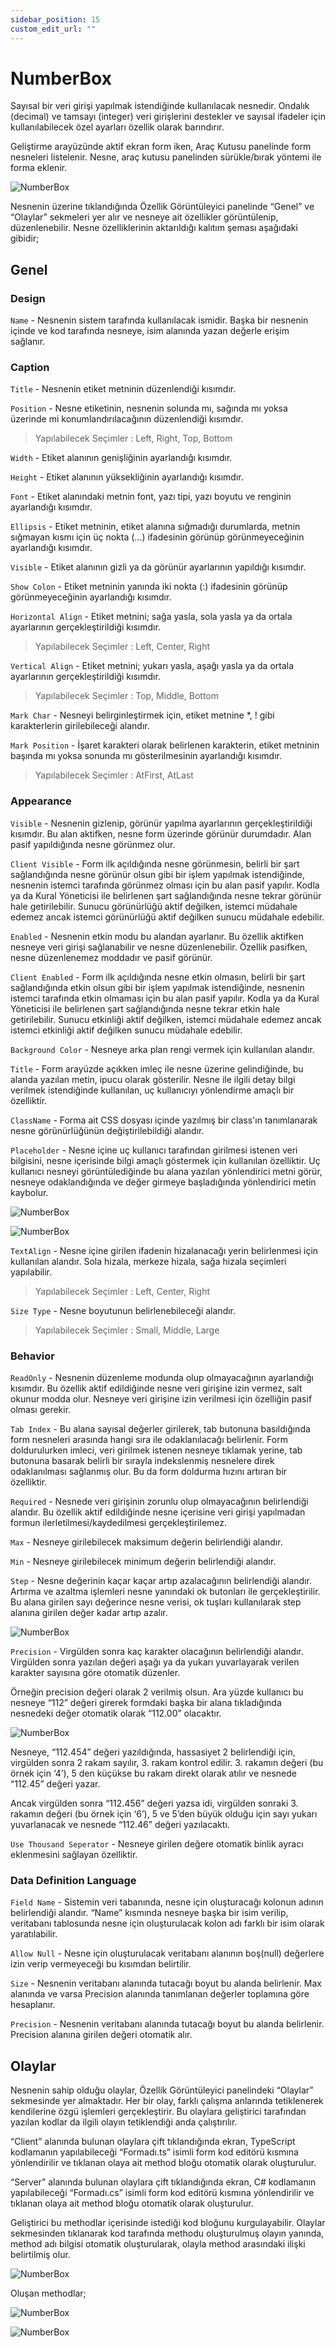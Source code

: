 ```yaml
---
sidebar_position: 15
custom_edit_url: ""
---
```


# NumberBox

Sayısal bir veri girişi yapılmak istendiğinde kullanılacak nesnedir. Ondalık (decimal) ve tamsayı (integer) veri girişlerini destekler ve sayısal ifadeler için kullanılabilecek özel ayarları özellik olarak barındırır.

Geliştirme arayüzünde aktif ekran form iken, Araç Kutusu panelinde form nesneleri listelenir. Nesne, araç kutusu panelinden sürükle/bırak yöntemi ile forma eklenir.

![NumberBox](https://docsbimser.blob.core.windows.net/imagecontainer/auto-upload366bbfaf-ac20-4e63-ae71-e313b2ce83e6)

Nesnenin üzerine tıklandığında Özellik Görüntüleyici panelinde “Genel” ve “Olaylar” sekmeleri yer alır ve nesneye ait özellikler görüntülenip, düzenlenebilir. Nesne özelliklerinin aktarıldığı kalıtım şeması aşağıdaki gibidir;

## Genel

### Design

`Name` - Nesnenin sistem tarafında kullanılacak ismidir. Başka bir nesnenin içinde ve kod tarafında nesneye, isim alanında yazan değerle erişim sağlanır.

### Caption

`Title` - Nesnenin etiket metninin düzenlendiği kısımdır.

`Position` - Nesne etiketinin, nesnenin solunda mı, sağında mı yoksa üzerinde mi konumlandırılacağının düzenlendiği kısımdır.

>Yapılabilecek Seçimler : Left, Right, Top, Bottom

`Width` - Etiket alanının genişliğinin ayarlandığı kısımdır.

`Height` - Etiket alanının yüksekliğinin ayarlandığı kısımdır.

`Font` - Etiket alanındaki metnin font, yazı tipi, yazı boyutu ve renginin ayarlandığı kısımdır.

`Ellipsis` - Etiket metninin, etiket alanına sığmadığı durumlarda, metnin sığmayan kısmı için üç nokta (…) ifadesinin görünüp görünmeyeceğinin ayarlandığı kısımdır.

`Visible` - Etiket alanının gizli ya da görünür ayarlarının yapıldığı kısımdır.

`Show Colon` - Etiket metninin yanında iki nokta (:) ifadesinin görünüp görünmeyeceğinin ayarlandığı kısımdır.

`Horizontal Align` - Etiket metnini; sağa yasla, sola yasla ya da ortala ayarlarının gerçekleştirildiği kısımdır.

>Yapılabilecek Seçimler : Left, Center, Right

`Vertical Align` - Etiket metnini; yukarı yasla, aşağı yasla ya da ortala ayarlarının gerçekleştirildiği kısımdır.

>Yapılabilecek Seçimler : Top, Middle, Bottom

`Mark Char` - Nesneyi belirginleştirmek için, etiket metnine *, ! gibi karakterlerin girilebileceği alandır.

`Mark Position` - İşaret karakteri olarak belirlenen karakterin, etiket metninin başında mı yoksa sonunda mı gösterilmesinin ayarlandığı kısımdır.

>Yapılabilecek Seçimler : AtFirst, AtLast

### Appearance

`Visible` - Nesnenin gizlenip, görünür yapılma ayarlarının gerçekleştirildiği kısımdır. Bu alan aktifken, nesne form üzerinde görünür durumdadır. Alan pasif yapıldığında nesne görünmez olur.

`Client Visible` - Form ilk açıldığında nesne görünmesin, belirli bir şart sağlandığında nesne görünür olsun gibi bir işlem yapılmak istendiğinde, nesnenin istemci tarafında görünmez olması için bu alan pasif yapılır. Kodla ya da Kural Yöneticisi ile belirlenen şart sağlandığında nesne tekrar görünür hale getirilebilir. Sunucu görünürlüğü aktif değilken, istemci müdahale edemez ancak istemci görünürlüğü aktif değilken sunucu müdahale edebilir.

`Enabled` - Nesnenin etkin modu bu alandan ayarlanır. Bu özellik aktifken nesneye veri girişi sağlanabilir ve nesne düzenlenebilir. Özellik pasifken, nesne düzenlenemez moddadır ve pasif görünür.

`Client Enabled` - Form ilk açıldığında nesne etkin olmasın, belirli bir şart sağlandığında etkin olsun gibi bir işlem yapılmak istendiğinde, nesnenin istemci tarafında etkin olmaması için bu alan pasif yapılır. Kodla ya da Kural Yöneticisi ile belirlenen şart sağlandığında nesne tekrar etkin hale getirilebilir. Sunucu etkinliği aktif değilken, istemci müdahale edemez ancak istemci etkinliği aktif değilken sunucu müdahale edebilir.

`Background Color` - Nesneye arka plan rengi vermek için kullanılan alandır.

`Title` - Form arayüzde açıkken imleç ile nesne üzerine gelindiğinde, bu alanda yazılan metin, ipucu olarak gösterilir. Nesne ile ilgili detay bilgi verilmek istendiğinde kullanılan, uç kullanıcıyı yönlendirme amaçlı bir özelliktir.

`ClassName` - Forma ait CSS dosyası içinde yazılmış bir class'ın tanımlanarak nesne görünürlüğünün değiştirilebildiği alandır.

`Placeholder` - Nesne içine uç kullanıcı tarafından girilmesi istenen veri bilgisini, nesne içerisinde bilgi amaçlı göstermek için kullanılan özelliktir. Uç kullanıcı nesneyi görüntülediğinde bu alana yazılan yönlendirici metni görür, nesneye odaklandığında ve değer girmeye başladığında yönlendirici metin kaybolur.

![NumberBox](https://docsbimser.blob.core.windows.net/imagecontainer/auto-upload5c2bfb57-bb05-4308-9bf8-5049b0d3282d)

![NumberBox](https://docsbimser.blob.core.windows.net/imagecontainer/auto-upload9b9ca511-d92a-4914-bee4-ef01bac45e1d)

`TextAlign` - Nesne içine girilen ifadenin hizalanacağı yerin belirlenmesi için kullanılan alandır. Sola hizala, merkeze hizala, sağa hizala seçimleri yapılabilir.

>Yapılabilecek Seçimler : Left, Center, Right

`Size Type` - Nesne boyutunun belirlenebileceği alandır.

>Yapılabilecek Seçimler : Small, Middle, Large

### Behavior

`ReadOnly` - Nesnenin düzenleme modunda olup olmayacağının ayarlandığı kısımdır. Bu özellik aktif edildiğinde nesne veri girişine izin vermez, salt okunur modda olur. Nesneye veri girişine izin verilmesi için özelliğin pasif olması gerekir.

`Tab Index` - Bu alana sayısal değerler girilerek, tab butonuna basıldığında form nesneleri arasında hangi sıra ile odaklanılacağı belirlenir. Form doldurulurken imleci, veri girilmek istenen nesneye tıklamak yerine, tab butonuna basarak belirli bir sırayla indekslenmiş nesnelere direk odaklanılması sağlanmış olur. Bu da form doldurma hızını artıran bir özelliktir.

`Required` - Nesnede veri girişinin zorunlu olup olmayacağının belirlendiği alandır. Bu özellik aktif edildiğinde nesne içerisine veri girişi yapılmadan formun ilerletilmesi/kaydedilmesi gerçekleştirilemez.

`Max` - Nesneye girilebilecek maksimum değerin belirlendiği alandır.

`Min` - Nesneye girilebilecek minimum değerin belirlendiği alandır.

`Step` - Nesne değerinin kaçar kaçar artıp azalacağının belirlendiği alandır. Artırma ve azaltma işlemleri nesne yanındaki ok butonları ile gerçekleştirilir. Bu alana girilen sayı değerince nesne verisi, ok tuşları kullanılarak step alanına girilen değer kadar artıp azalır.

![NumberBox](https://docsbimser.blob.core.windows.net/imagecontainer/auto-upload10e03d19-ef96-465b-9778-ee7780085195)

`Precision` - Virgülden sonra kaç karakter olacağının belirlendiği alandır. Virgülden sonra yazılan değeri aşağı ya da yukarı yuvarlayarak verilen karakter sayısına göre otomatik düzenler. 

Örneğin precision değeri olarak 2 verilmiş olsun. Ara yüzde kullanıcı bu nesneye “112” değeri girerek formdaki başka bir alana tıkladığında nesnedeki değer otomatik olarak “112.00” olacaktır. 

![NumberBox](https://docsbimser.blob.core.windows.net/imagecontainer/auto-upload0fa6d8ec-c9c2-4551-8930-f9c30deeeaa6)

Nesneye, “112.454” değeri yazıldığında, hassasiyet 2 belirlendiği için, virgülden sonra 2 rakam sayılır, 3. rakam kontrol edilir. 3. rakamın değeri (bu örnek için ‘4’), 5 den küçükse bu rakam direkt olarak atılır ve nesnede “112.45” değeri yazar.

Ancak virgülden sonra “112.456” değeri yazsa idi, virgülden sonraki 3. rakamın değeri (bu örnek için ‘6’), 5 ve 5’den büyük olduğu için sayı yukarı yuvarlanacak ve nesnede “112.46” değeri yazılacaktı.

`Use Thousand Seperator` - Nesneye girilen değere otomatik binlik ayracı eklenmesini sağlayan özelliktir.

### Data Definition Language

`Field Name` - Sistemin veri tabanında, nesne için oluşturacağı kolonun adının belirlendiği alandır. “Name” kısmında nesneye başka bir isim verilip, veritabanı tablosunda nesne için oluşturulacak kolon adı farklı bir isim olarak yaratılabilir.

`Allow Null` - Nesne için oluşturulacak veritabanı alanının boş(null) değerlere izin verip vermeyeceği bu kısımdan belirtilir.

`Size` - Nesnenin veritabanı alanında tutacağı boyut bu alanda belirlenir. Max alanında ve varsa Precision alanında tanımlanan değerler toplamına göre hesaplanır.

`Precision` - Nesnenin veritabanı alanında tutacağı boyut bu alanda belirlenir. Precision alanına girilen değeri otomatik alır.

## Olaylar

Nesnenin sahip olduğu olaylar, Özellik Görüntüleyici panelindeki “Olaylar” sekmesinde yer almaktadır. Her bir olay, farklı çalışma anlarında tetiklenerek kendilerine özgü işlemleri gerçekleştirir. Bu olaylara geliştirici tarafından yazılan kodlar da ilgili olayın tetiklendiği anda çalıştırılır.

“Client” alanında bulunan olaylara çift tıklandığında ekran, TypeScript kodlamanın yapılabileceği “Formadı.ts” isimli form kod editörü kısmına yönlendirilir ve tıklanan olaya ait method bloğu otomatik olarak oluşturulur.

“Server” alanında bulunan olaylara çift tıklandığında ekran, C# kodlamanın yapılabileceği “Formadı.cs” isimli form kod editörü kısmına yönlendirilir ve tıklanan olaya ait method bloğu otomatik olarak oluşturulur.

Geliştirici bu methodlar içerisinde istediği kod bloğunu kurgulayabilir. Olaylar sekmesinden tıklanarak kod tarafında methodu oluşturulmuş olayın yanında, method adı bilgisi otomatik oluşturularak, olayla method arasındaki ilişki belirtilmiş olur.

![NumberBox](https://docsbimser.blob.core.windows.net/imagecontainer/auto-uploada1f12b1f-3901-4a46-b44c-fcb46a6d2441)

Oluşan methodlar;

![NumberBox](https://docsbimser.blob.core.windows.net/imagecontainer/auto-uploadfec33f36-b2ff-4b39-a432-1525e12f8f58)

![NumberBox](https://docsbimser.blob.core.windows.net/imagecontainer/auto-uploada4a70907-b172-48cb-bf66-bfeed1f594c6)